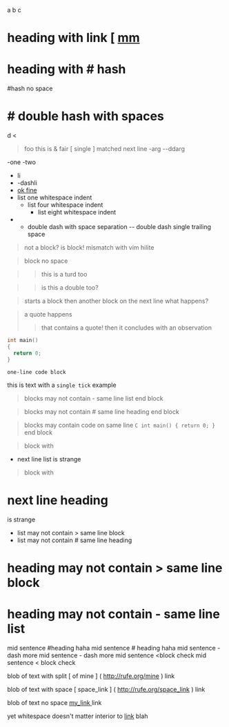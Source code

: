 a
b
c

# heading with link [ [mm](http://rufe.org/)
# heading with # hash
#hash no space
# # double hash with spaces

d
<
> foo
this is & fair
[ single
] matched next line
-arg
--ddarg

-one
-two

- li
- -dashli
- [ok fine][]
 - list one whitespace indent
    - list four whitespace indent
        - list eight whitespace indent
- - double dash with space separation
-- double dash single trailing space

 > not a block? is block! mismatch with vim hilite

>block no space


> > this is a turd too

>> is this a double too?

> starts a block
> then another block on the next line
what happens?

> a quote happens
> > that contains a quote!
> then it concludes with an observation

```C
int main()
{
  return 0;
}
```

``` one-line code block ```

this is text with a `single tick` example

> blocks may not contain - same line list
end block

> blocks may not contain # same line heading
end block

> blocks may contain code on same line ```C int main() { return 0; } ``` 
end block

> block with
- next line list
is strange

> block with
# next line heading
is strange

- list may not contain > same line block
- list may not contain # same line heading

# heading may not contain > same line block
# heading may not contain - same line list 

mid sentence #heading haha
mid sentence # heading haha
mid sentence -dash more
mid sentence - dash more
mid sentence <block check
mid sentence < block check

blob of text with split [ of mine ]
( http://rufe.org/mine ) link

blob of text with space [ space_link ] ( http://rufe.org/space_link ) link

blob of text no space [ my_link ]( http://rufe.org/my_link ) link

yet whitespace doesn't matter interior to [link](http://rufe.org/link) blah

[ok fine]: http://rufe.org


